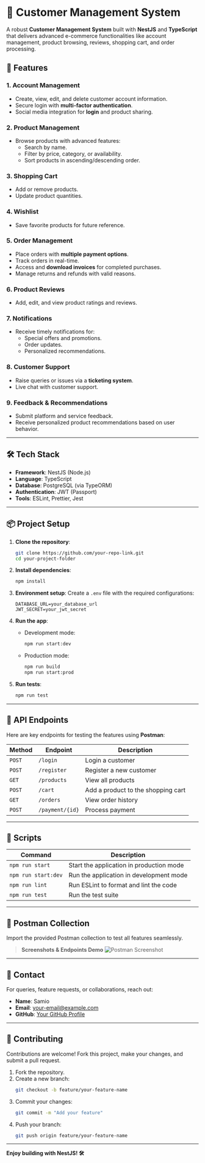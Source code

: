 # 🛒 **Customer Management System**

A robust **Customer Management System** built with **NestJS** and **TypeScript** that delivers advanced e-commerce functionalities like account management, product browsing, reviews, shopping cart, and order processing.

## 🚀 **Features**

### **1. Account Management**
- Create, view, edit, and delete customer account information.
- Secure login with **multi-factor authentication**.
- Social media integration for **login** and product sharing.

### **2. Product Management**
- Browse products with advanced features:
  - Search by name.
  - Filter by price, category, or availability.
  - Sort products in ascending/descending order.

### **3. Shopping Cart**
- Add or remove products.
- Update product quantities.

### **4. Wishlist**
- Save favorite products for future reference.

### **5. Order Management**
- Place orders with **multiple payment options**.
- Track orders in real-time.
- Access and **download invoices** for completed purchases.
- Manage returns and refunds with valid reasons.

### **6. Product Reviews**
- Add, edit, and view product ratings and reviews.

### **7. Notifications**
- Receive timely notifications for:
  - Special offers and promotions.
  - Order updates.
  - Personalized recommendations.

### **8. Customer Support**
- Raise queries or issues via a **ticketing system**.
- Live chat with customer support.

### **9. Feedback & Recommendations**
- Submit platform and service feedback.
- Receive personalized product recommendations based on user behavior.

---

## 🛠️ **Tech Stack**

- **Framework**: NestJS (Node.js)
- **Language**: TypeScript
- **Database**: PostgreSQL (via TypeORM)
- **Authentication**: JWT (Passport)
- **Tools**: ESLint, Prettier, Jest

---

## 📦 **Project Setup**

1. **Clone the repository**:
   ```bash
   git clone https://github.com/your-repo-link.git
   cd your-project-folder
   ```

2. **Install dependencies**:
   ```bash
   npm install
   ```

3. **Environment setup**:
   Create a `.env` file with the required configurations:
   ```
   DATABASE_URL=your_database_url
   JWT_SECRET=your_jwt_secret
   ```

4. **Run the app**:
   - Development mode:
     ```bash
     npm run start:dev
     ```
   - Production mode:
     ```bash
     npm run build
     npm run start:prod
     ```

5. **Run tests**:
   ```bash
   npm run test
   ```

---

## 📄 **API Endpoints**
Here are key endpoints for testing the features using **Postman**:

| **Method** | **Endpoint**                        | **Description**                       |
|------------|-------------------------------------|---------------------------------------|
| `POST`     | `/login`                            | Login a customer                      |
| `POST`     | `/register`                         | Register a new customer               |
| `GET`      | `/products`                         | View all products                     |
| `POST`     | `/cart`                             | Add a product to the shopping cart    |
| `GET`      | `/orders`                           | View order history                    |
| `POST`     | `/payment/{id}`                     | Process payment                       |

---

## 🧩 **Scripts**

| **Command**       | **Description**                               |
|-------------------|-----------------------------------------------|
| `npm run start`   | Start the application in production mode      |
| `npm run start:dev` | Run the application in development mode     |
| `npm run lint`    | Run ESLint to format and lint the code        |
| `npm run test`    | Run the test suite                            |

---

## 🔗 **Postman Collection**
Import the provided Postman collection to test all features seamlessly.

> **Screenshots & Endpoints Demo**
![Postman Screenshot](./assets/postman-demo.png)

---

## 📧 **Contact**
For queries, feature requests, or collaborations, reach out:

- **Name**: Samio
- **Email**: your-email@example.com
- **GitHub**: [Your GitHub Profile](https://github.com/your-profile)

---

## 🎯 **Contributing**
Contributions are welcome! Fork this project, make your changes, and submit a pull request.

1. Fork the repository.
2. Create a new branch:
   ```bash
   git checkout -b feature/your-feature-name
   ```
3. Commit your changes:
   ```bash
   git commit -m "Add your feature"
   ```
4. Push your branch:
   ```bash
   git push origin feature/your-feature-name
   ```

---

**Enjoy building with NestJS! 🛠️**
